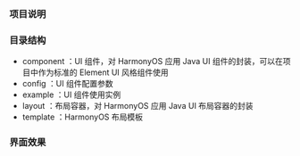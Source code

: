 ### 项目说明


### 目录结构
- component ：UI 组件，对 HarmonyOS 应用 Java UI 组件的封装，可以在项目中作为标准的 Element UI 风格组件使用
- config ：UI 组件配置参数
- example ：UI 组件使用实例
- layout ：布局容器，对 HarmonyOS 应用 Java UI 布局容器的封装
- template ：HarmonyOS 布局模板

### 界面效果
